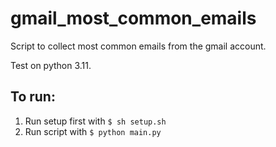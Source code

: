 # gmail_most_common_emails
Script to collect most common emails from the gmail account.

Test on python 3.11.

## To run:

1. Run setup first with `$ sh setup.sh`
2. Run script with `$ python main.py`

